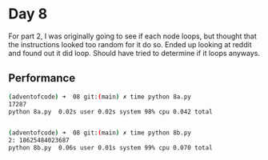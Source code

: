 # Day 8

For part 2, I was originally going to see if each node loops, but thought that the instructions looked too random for it do so.
Ended up looking at reddit and found out it did loop. Should have tried to determine if it loops anyways.

## Performance
```bash
(adventofcode) ➜  08 git:(main) ✗ time python 8a.py
17287
python 8a.py  0.02s user 0.02s system 98% cpu 0.042 total


(adventofcode) ➜  08 git:(main) ✗ time python 8b.py
2: 18625484023687
python 8b.py  0.06s user 0.01s system 99% cpu 0.070 total
```